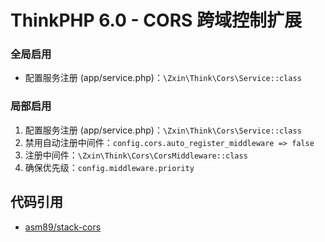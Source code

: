 # ThinkPHP 6.0 - CORS 跨域控制扩展

### 全局启用
  - 配置服务注册 (app/service.php)：``\Zxin\Think\Cors\Service::class``
### 局部启用
  1. 配置服务注册 (app/service.php)：``\Zxin\Think\Cors\Service::class``
  2. 禁用自动注册中间件：``config.cors.auto_register_middleware => false``
  3. 注册中间件：``\Zxin\Think\Cors\CorsMiddleware::class``
  4. 确保优先级：``config.middleware.priority``

## 代码引用
- [asm89/stack-cors](https://github.com/asm89/stack-cors)